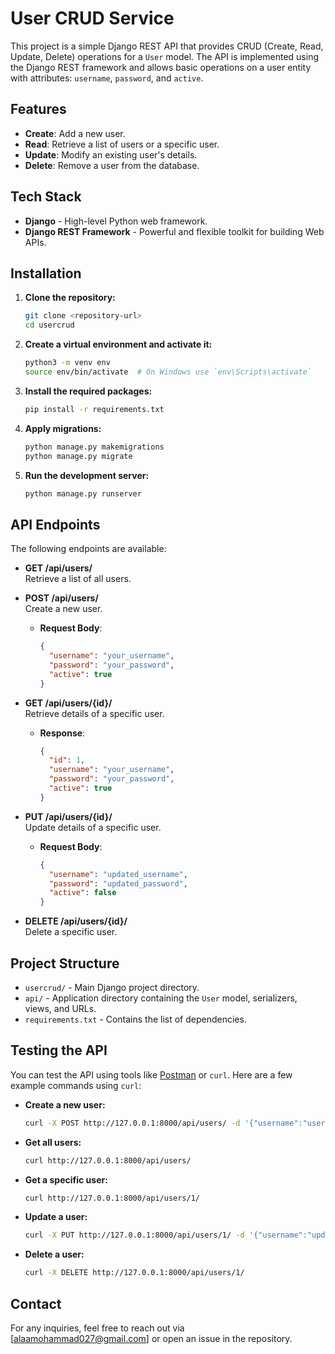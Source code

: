 # User CRUD Service

This project is a simple Django REST API that provides CRUD (Create, Read, Update, Delete) operations for a `User` model. The API is implemented using the Django REST framework and allows basic operations on a user entity with attributes: `username`, `password`, and `active`.

## Features

- **Create**: Add a new user.
- **Read**: Retrieve a list of users or a specific user.
- **Update**: Modify an existing user's details.
- **Delete**: Remove a user from the database.

## Tech Stack

- **Django** - High-level Python web framework.
- **Django REST Framework** - Powerful and flexible toolkit for building Web APIs.

## Installation

1. **Clone the repository:**

    ```bash
    git clone <repository-url>
    cd usercrud
    ```

2. **Create a virtual environment and activate it:**

    ```bash
    python3 -m venv env
    source env/bin/activate  # On Windows use `env\Scripts\activate`
    ```

3. **Install the required packages:**

    ```bash
    pip install -r requirements.txt
    ```

4. **Apply migrations:**

    ```bash
    python manage.py makemigrations
    python manage.py migrate
    ```

5. **Run the development server:**

    ```bash
    python manage.py runserver
    ```

## API Endpoints

The following endpoints are available:

- **GET /api/users/**  
  Retrieve a list of all users.

- **POST /api/users/**  
  Create a new user.
  - **Request Body**:
    ```json
    {
      "username": "your_username",
      "password": "your_password",
      "active": true
    }
    ```

- **GET /api/users/{id}/**  
  Retrieve details of a specific user.
  - **Response**:
    ```json
    {
      "id": 1,
      "username": "your_username",
      "password": "your_password",
      "active": true
    }
    ```

- **PUT /api/users/{id}/**  
  Update details of a specific user.
  - **Request Body**:
    ```json
    {
      "username": "updated_username",
      "password": "updated_password",
      "active": false
    }
    ```

- **DELETE /api/users/{id}/**  
  Delete a specific user.

## Project Structure

- `usercrud/` - Main Django project directory.
- `api/` - Application directory containing the `User` model, serializers, views, and URLs.
- `requirements.txt` - Contains the list of dependencies.

## Testing the API

You can test the API using tools like [Postman](https://www.postman.com/) or `curl`. Here are a few example commands using `curl`:

- **Create a new user:**
    ```bash
    curl -X POST http://127.0.0.1:8000/api/users/ -d '{"username":"user1", "password":"pass123", "active":true}' -H "Content-Type: application/json"
    ```

- **Get all users:**
    ```bash
    curl http://127.0.0.1:8000/api/users/
    ```

- **Get a specific user:**
    ```bash
    curl http://127.0.0.1:8000/api/users/1/
    ```

- **Update a user:**
    ```bash
    curl -X PUT http://127.0.0.1:8000/api/users/1/ -d '{"username":"updated_user", "password":"newpass", "active":false}' -H "Content-Type: application/json"
    ```

- **Delete a user:**
    ```bash
    curl -X DELETE http://127.0.0.1:8000/api/users/1/
    ```



## Contact

For any inquiries, feel free to reach out via [alaamohammad027@gmail.com] or open an issue in the repository.

